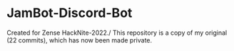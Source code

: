 # JamBot-Discord-Bot
Created for Zense HackNite-2022./
This repository is a copy of my original (22 commits), which has now been made private.
